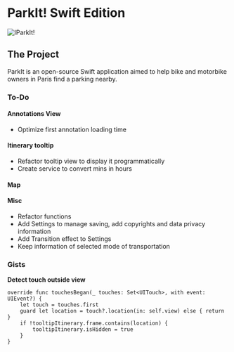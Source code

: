#  ParkIt! Swift Edition

![IParkIt!](https://i.imgur.com/BYkvNQJ.png)

## The Project

ParkIt is an open-source Swift application aimed to help bike and motorbike owners in Paris find a parking nearby.

### To-Do

#### Annotations View

- Optimize first annotation loading time

#### Itinerary tooltip

- Refactor tooltip view to display it programmatically
- Create service to convert mins in hours

#### Map


#### Misc 

- Refactor functions
- Add Settings to manage saving, add copyrights and data privacy information
- Add Transition effect to Settings
- Keep information of selected mode of transportation 

### Gists

__Detect touch outside view__

```
override func touchesBegan(_ touches: Set<UITouch>, with event: UIEvent?) {
    let touch = touches.first
    guard let location = touch?.location(in: self.view) else { return }
    if !tooltipItinerary.frame.contains(location) {
        tooltipItinerary.isHidden = true
    }
}
```
